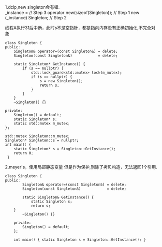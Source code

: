   1.dclp,new singleton会有错.  
    _instance = // Step 3
    operator new(sizeof(Singleton)); // Step 1
     new (_instance) Singleton; // Step 2
     
  线程A执行31后中断，此时s不是空指针，都是指向内存没有正确初始化,不完全对象
    
    
    class Singleton {
    public:
        Singleton& operator=(const Singleton&) = delete;
        Singleton(const Singleton&)            = delete;

        static Singleton* GetInstance() {
            if (s == nullptr) {
                std::lock_guard<std::mutex> lock(m_mutex);
                if (s == nullptr) {
                    s = new Singleton();
                    return s;
                }
            }
        }
        ~Singleton() {}

    private:
        Singleton() = default;
        static Singleton* s;
        static std::mutex m_mutex;
    };

    std::mutex Singleton::m_mutex;
    Singleton* Singleton::s = nullptr;
    int main() { 
        static Singleton* s = Singleton::GetInstance();
        return 0;
     }




2.meyer's，使用局部静态变量
但是作为保护,删除了拷贝构造，无法返回1个引用.
    
    class Singleton {
    public:
            Singleton& operator=(const Singleton&) = delete;
            Singleton(const Singleton&)            = delete;

            static Singleton& GetInstance() {
                static Singleton s;
                return s;
        }
            ~Singleton() {}

        private:
            Singleton() = default;
        };

        int main() { static Singleton s = Singleton::GetInstance(); }
    

